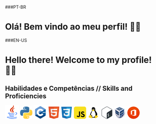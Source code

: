 ###PT-BR
# Olá! Bem vindo ao meu perfil! 👋😄

###EN-US
# Hello there! Welcome to my profile! 👋😄

## Habilidades e Competências // Skills and Proficiencies

<img src="images/logo_java.png" alt="Java" width="45"> <img src="images/logo_python.png" alt="Python" width="40"> <img src="images/logo_cpp.png" alt="C++" width="45"> <img src="images/logo_html5.png" alt="HTML5" width="35"> <img src="images/logo_css.png" alt="CSS" width="40"> <img src="images/logo_javascript.png" alt="JavaScript" width="40"> <img src="images/logo_linux.png" alt="Linux" width="40"> <img src="images/logo_bash.png" alt="Bash Script" width="40"> <img src="images/logo_virtualbox.png" alt="Oracle VM Virtualbox" width="40"> <img src="images/logo_office.png" alt="Pacote Office" width="40">

<!--

- 🔭 I’m currently working on ...
- 🌱 I’m currently learning ...
- 👯 I’m looking to collaborate on ...
- 📫 How to reach me: ...
-->
